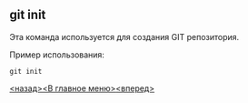 ## git init

Эта команда используется для создания GIT репозитория.

Пример использования:

```bash=
git init
```  

[<назад>](./git_clone.md)[<В главное меню>](./readme.md)[<вперед>](./git_push.md)